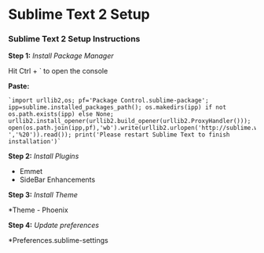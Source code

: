 Sublime Text 2 Setup
====================

### Sublime Text 2 Setup Instructions

**Step 1:**
*Install Package Manager*

Hit Ctrl + ` to open the console

**Paste:**

	`import urllib2,os; pf='Package Control.sublime-package'; ipp=sublime.installed_packages_path(); os.makedirs(ipp) if not os.path.exists(ipp) else None; urllib2.install_opener(urllib2.build_opener(urllib2.ProxyHandler())); open(os.path.join(ipp,pf),'wb').write(urllib2.urlopen('http://sublime.wbond.net/'+pf.replace(' ','%20')).read()); print('Please restart Sublime Text to finish installation')`
	
**Step 2:**
*Install Plugins*

* Emmet
* SideBar Enhancements


**Step 3:**
*Install Theme*

*Theme - Phoenix

**Step 4:**
*Update preferences*

*Preferences.sublime-settings
    